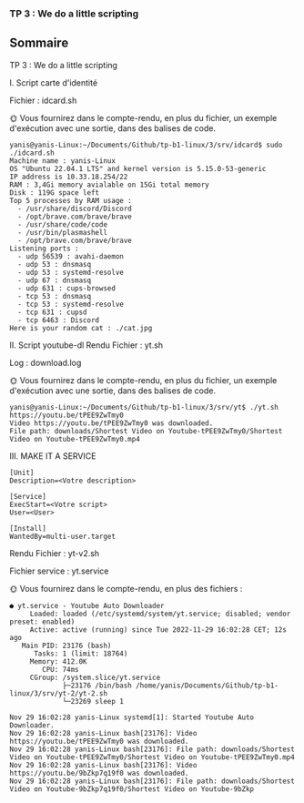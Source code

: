 ### TP 3 : We do a little scripting

## Sommaire

TP 3 : We do a little scripting

I. Script carte d'identité

Fichier : idcard.sh

🌞 Vous fournirez dans le compte-rendu, en plus du fichier, un exemple d'exécution avec une sortie, dans des balises de code.

````
yanis@yanis-Linux:~/Documents/Github/tp-b1-linux/3/srv/idcard$ sudo ./idcard.sh 
Machine name : yanis-Linux
OS "Ubuntu 22.04.1 LTS" and kernel version is 5.15.0-53-generic
IP address is 10.33.18.254/22
RAM : 3,4Gi memory avialable on 15Gi total memory
Disk : 119G space left
Top 5 processes by RAM usage :
  - /usr/share/discord/Discord
  - /opt/brave.com/brave/brave
  - /usr/share/code/code
  - /usr/bin/plasmashell
  - /opt/brave.com/brave/brave
Listening ports :
  - udp 56539 : avahi-daemon
  - udp 53 : dnsmasq
  - udp 53 : systemd-resolve
  - udp 67 : dnsmasq
  - udp 631 : cups-browsed
  - tcp 53 : dnsmasq
  - tcp 53 : systemd-resolve
  - tcp 631 : cupsd
  - tcp 6463 : Discord
Here is your random cat : ./cat.jpg
````
II. Script youtube-dl
Rendu
Fichier : yt.sh

Log : download.log

🌞 Vous fournirez dans le compte-rendu, en plus du fichier, un exemple d'exécution avec une sortie, dans des balises de code.
````
yanis@yanis-Linux:~/Documents/Github/tp-b1-linux/3/srv/yt$ ./yt.sh https://youtu.be/tPEE9ZwTmy0
Video https://youtu.be/tPEE9ZwTmy0 was downloaded.
File path: downloads/Shortest Video on Youtube-tPEE9ZwTmy0/Shortest Video on Youtube-tPEE9ZwTmy0.mp4
````
III. MAKE IT A SERVICE
````
[Unit]
Description=<Votre description>

[Service]
ExecStart=<Votre script>
User=<User>

[Install]
WantedBy=multi-user.target
````
Rendu
Fichier : yt-v2.sh

Fichier service : yt.service

🌞 Vous fournirez dans le compte-rendu, en plus des fichiers :

````
● yt.service - Youtube Auto Downloader
     Loaded: loaded (/etc/systemd/system/yt.service; disabled; vendor preset: enabled)
     Active: active (running) since Tue 2022-11-29 16:02:28 CET; 12s ago
   Main PID: 23176 (bash)
      Tasks: 1 (limit: 18764)
     Memory: 412.0K
        CPU: 74ms
     CGroup: /system.slice/yt.service
             ├─23176 /bin/bash /home/yanis/Documents/Github/tp-b1-linux/3/srv/yt-2/yt-2.sh
             └─23269 sleep 1
````
````
Nov 29 16:02:28 yanis-Linux systemd[1]: Started Youtube Auto Downloader.
Nov 29 16:02:28 yanis-Linux bash[23176]: Video https://youtu.be/tPEE9ZwTmy0 was downloaded.
Nov 29 16:02:28 yanis-Linux bash[23176]: File path: downloads/Shortest Video on Youtube-tPEE9ZwTmy0/Shortest Video on Youtube-tPEE9ZwTmy0.mp4
Nov 29 16:02:28 yanis-Linux bash[23176]: Video https://youtu.be/9bZkp7q19f0 was downloaded.
Nov 29 16:02:28 yanis-Linux bash[23176]: File path: downloads/Shortest Video on Youtube-9bZkp7q19f0/Shortest Video on Youtube-9bZkp
````